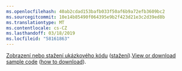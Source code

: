 ```yaml
---
ms.openlocfilehash: 40ab2cdad153bafb033f50af6b9a72efb3609bc2
ms.sourcegitcommit: 10e14b85490f064395e9b2f423d21e3c2d39ed8b
ms.translationtype: MT
ms.contentlocale: cs-CZ
ms.lasthandoff: 03/18/2019
ms.locfileid: "58161863"
---
```

<span data-ttu-id="89f57-101">[Zobrazení nebo stažení ukázkového kódu](https://github.com/aspnet/Docs/tree/master/aspnetcore/grpc/grpc-start/samples/) ([stažení](xref:index#how-to-download-a-sample)).</span><span class="sxs-lookup"><span data-stu-id="89f57-101">[View or download sample code](https://github.com/aspnet/Docs/tree/master/aspnetcore/grpc/grpc-start/samples/) ([how to download](xref:index#how-to-download-a-sample)).</span></span>